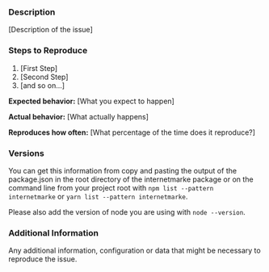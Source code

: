 ### Description

[Description of the issue]

### Steps to Reproduce

1. [First Step]
2. [Second Step]
3. [and so on...]

**Expected behavior:** [What you expect to happen]

**Actual behavior:** [What actually happens]

**Reproduces how often:** [What percentage of the time does it reproduce?]

### Versions

You can get this information from copy and pasting the output of the package.json in the root directory of the internetmarke package or on the command line from your project root with `npm list --pattern internetmarke` or `yarn list --pattern internetmarke`.

Please also add the version of node you are using with `node --version`.

### Additional Information

Any additional information, configuration or data that might be necessary to reproduce the issue.
